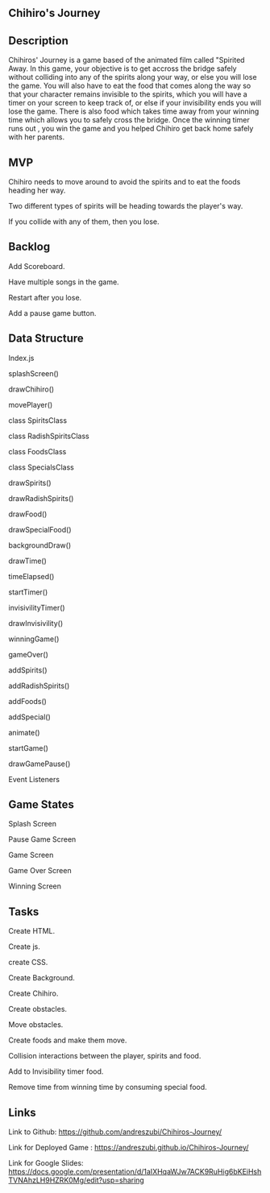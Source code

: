 ## Chihiro's Journey

## Description
Chihiros' Journey is a game based of the animated film called "Spirited Away.
In this game, your objective is to get accross the bridge safely without colliding
into any of the spirits along your way, or else you will lose the game. You will also have to eat the food that comes along the way so that your character remains invisible to the spirits, which you will have a timer on your screen to keep track of, or else if your invisibility ends you will lose the game. There is also food which takes time away from your winning time which allows you to safely cross the bridge. Once the winning timer runs out , you win the game and you helped Chihiro get back home safely with her parents.

## MVP

Chihiro needs to move around to avoid the spirits and to eat the foods heading her way.

Two different types of spirits will be heading towards the player's way.

If you collide with any of them, then you lose.


## Backlog

Add Scoreboard.

Have multiple songs in the game.

Restart after you lose.

Add a pause game button.

## Data Structure

Index.js

splashScreen()

drawChihiro()

movePlayer()

class SpiritsClass

class RadishSpiritsClass

class FoodsClass

class SpecialsClass

drawSpirits()

drawRadishSpirits()

drawFood()

drawSpecialFood()

backgroundDraw()

drawTime()

timeElapsed()

startTimer()

invisivilityTimer()

drawInvisivility()

winningGame()

gameOver()

addSpirits()

addRadishSpirits()

addFoods()

addSpecial()

animate()

startGame()

drawGamePause()

Event Listeners

## Game States
Splash Screen

Pause Game Screen

Game Screen

Game Over Screen

Winning Screen

## Tasks

Create HTML.

Create js.

create CSS.

Create Background.

Create Chihiro.

Create obstacles.

Move obstacles.

Create foods and make them move.

Collision interactions between the player,  spirits and food.

Add to Invisibility timer food.

Remove time from winning time by consuming special food.

## Links
Link to Github: https://github.com/andreszubi/Chihiros-Journey/

Link for Deployed Game : https://andreszubi.github.io/Chihiros-Journey/

Link for Google Slides: https://docs.google.com/presentation/d/1aIXHqaWJw7ACK9RuHig6bKEiHshTVNAhzLH9HZRK0Mg/edit?usp=sharing